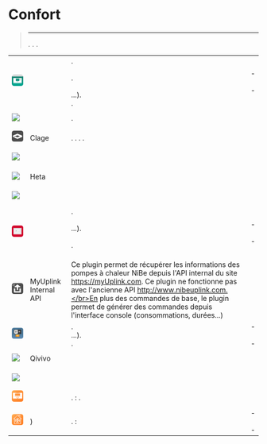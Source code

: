 
# Confort


>****
>. . .
> [](https://market.jeedom.com/index.php?v=d&p=market&type=plugin&categorie=wellness) 


| | | | |
|--- | --- | --- | ---|
|<img src="VaillantControl/VaillantControl_icon.png" class="pluginLogo" width="100" />|| .<br/><br/>.<br/><br/>...).<br/> .|[](https://limad.github.io/plugins-docs/plugin-VaillantControl/es_ES/) - [](https://limad.github.io/plugins-docs/plugin-VaillantControl/es_ES/)<br/>[](https://market.jeedom.com/index.php?v=d&p=market_display&id=4299)<br/>[](https://limad.github.io/plugins-docs/plugin-VaillantControl/es_ES/changelog) - [](https://limad.github.io/plugins-docs/plugin-VaillantControl/es_ES/changelog)|
|<img src="balboa/balboa_icon.png" class="pluginLogo" width="100" />||. |[](https://mika-nt28.github.io/Documentations/balboa/es_ES/)<br/>[](https://market.jeedom.com/index.php?v=d&p=market_display&id=3712)<br/>[](https://mika-nt28.github.io/Documentations/balboa/es_ES/changelog)|
|<img src="clage/clage_icon.png" class="pluginLogo" width="100" />|Clage|. . . .|[](https://flobul-domotique.fr/presentation-et-documentation-du-plugin-clage-pour-jeedom/)<br/>[](https://market.jeedom.com/index.php?v=d&p=market_display&id=4303)<br/>[](https://flobul-domotique.fr/liste-des-versions-du-plugin-clage-pour-jeedom/)|
|<img src="elmtouch/elmtouch_icon.png" class="pluginLogo" width="100" />|||[](https://jmvedrine.github.io/jeedom-elmtouch/es_ES/)<br/>[](https://market.jeedom.com/index.php?v=d&p=market_display&id=3281)<br/>[](https://jmvedrine.github.io/jeedom-elmtouch/es_ES/changelog)|
|<img src="heta/heta_icon.png" class="pluginLogo" width="100" />|Heta||[](https://edeweerdt.github.io/jeedom_heta/es_ES/)<br/>[](https://market.jeedom.com/index.php?v=d&p=market_display&id=3646)<br/>[](https://edeweerdt.github.io/jeedom_heta/es_ES/changelog)|
|<img src="humidity/humidity_icon.png" class="pluginLogo" width="100" />|||[](https://agp42.github.io/humidity/es_ES/)<br/>[](https://market.jeedom.com/index.php?v=d&p=market_display&id=3978)<br/>[](https://agp42.github.io/humidity/es_ES/changelog)|
|<img src="migoThermostat/migoThermostat_icon.png" class="pluginLogo" width="100" />|| .<br/><br/> ...).<br/><br/> .<br/><br/> |[](https://limad.github.io/plugins-docs/plugin-migoThermostat/es_ES/) - [](https://limad.github.io/plugins-docs/plugin-migoThermostat/es_ES/)<br/>[](https://market.jeedom.com/index.php?v=d&p=market_display&id=3447)<br/>[](https://limad.github.io/plugins-docs/plugin-migoThermostat/es_ES/changelog) - [](https://limad.github.io/plugins-docs/plugin-migoThermostat/es_ES/changelog)|
|<img src="myuplink_internal/myuplink_internal_icon.png" class="pluginLogo" width="100" />|MyUplink Internal API|Ce plugin permet de récupérer les informations des pompes à chaleur NiBe depuis l'API internal du site https://myUplink.com. Ce plugin ne fonctionne pas avec l'ancienne API http://www.nibeuplink.com.</br>En plus des commandes de base, le plugin permet de générer des commandes depuis l'interface console (consommations, durées...)|[](https://flobul-domotique.fr/documentation-du-plugin-myuplink-internal-pour-jeedom)<br/>[](https://market.jeedom.com/index.php?v=d&p=market_display&id=4239)<br/>[](https://flobul-domotique.fr/liste-des-versions-du-plugin-myuplink-internal-pour-jeedom/)|
|<img src="naEnergie/naEnergie_icon.png" class="pluginLogo" width="100" />|| .<br/>...).<br/>.<br/>|[](https://limad.github.io/plugins-docs/plugin-naEnergie/es_ES/) - [](https://limad.github.io/plugins-docs/plugin-naEnergie/es_ES/)<br/>[](https://market.jeedom.com/index.php?v=d&p=market_display&id=3958)<br/>[](https://limad.github.io/plugins-docs/plugin-naEnergie/es_ES/changelog) - [](https://limad.github.io/plugins-docs/plugin-naEnergie/es_ES/changelog)|
|<img src="qivivo/qivivo_icon.png" class="pluginLogo" width="100" />|Qivivo||[](https://kiboost.github.io/jeedom_docs/plugins/qivivo/es_ES/)<br/>[](https://market.jeedom.com/index.php?v=d&p=market_display&id=3551)<br/>[](https://kiboost.github.io/jeedom_docs/plugins/qivivo/es_ES/changelog.html)|
|<img src="sensibosky/sensibosky_icon.png" class="pluginLogo" width="100" />|||[](https://rombautsdidier.github.io/sensibosky/es_ES/)<br/>[](https://market.jeedom.com/index.php?v=d&p=market_display&id=4015)<br/>[](https://rombautsdidier.github.io/sensibosky/es_ES/changelog)|
|<img src="vaillantmultimatic/vaillantmultimatic_icon.png" class="pluginLogo" width="100" />||. : .|[](https://mips2648.github.io/jeedom-plugins-docs/vaillantmultimatic/es_ES/)<br/>[](https://market.jeedom.com/index.php?v=d&p=market_display&id=4164)<br/>[](https://mips2648.github.io/jeedom-plugins-docs/vaillantmultimatic/es_ES/changelog)|
|<img src="vmczehnder/vmczehnder_icon.png" class="pluginLogo" width="100" />|)|. : |[](https://mips2648.github.io/jeedom-plugins-docs/vmczehnder/es_ES/) - [](https://mips2648.github.io/jeedom-plugins-docs/vmczehnder/es_ES/)<br/>[](https://market.jeedom.com/index.php?v=d&p=market_display&id=3605)<br/>[](https://mips2648.github.io/jeedom-plugins-docs/vmczehnder/es_ES/changelog) - [](https://mips2648.github.io/jeedom-plugins-docs/vmczehnder/es_ES/changelog)|
